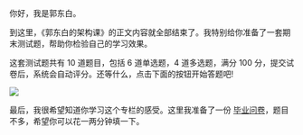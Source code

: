 你好，我是郭东白。

到这里，《郭东白的架构课》的正文内容就全部结束了。我特别给你准备了一套期末测试题，帮助你检验自己的学习效果。

这套测试题共有 10 道题目，包括 6 道单选题，4 道多选题，满分 100 分，提交试卷后，系统会自动评分。还等什么，点击下面的按钮开始答题吧!

[![](https://static001.geekbang.org/resource/image/28/a4/28d1be62669b4f3cc01c36466bf811a4.png?wh=1142*201)](http://time.geekbang.org/quiz/intro?act_id=4431&exam_id=10371)

最后，我很希望知道你学习这个专栏的感受。这里我准备了一份 [毕业问卷](https://jinshuju.net/f/R5BQbC)，题目不多，希望你可以花一两分钟填一下。